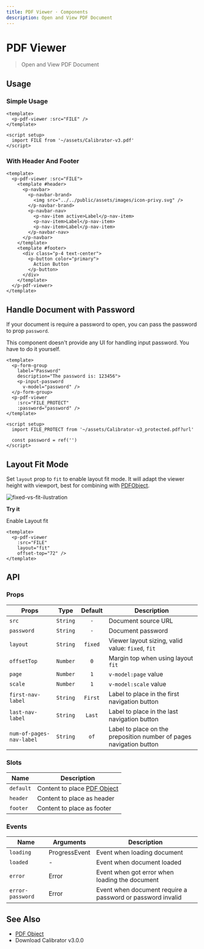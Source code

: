 ```yaml
---
title: PDF Viewer · Components
description: Open and View PDF Document
---
```

<script setup>
  import pPdfViewer from './PdfViewer.vue'
  import pNavbar from '../navbar/Navbar.vue'
  import pNavbarBrand from '../navbar/NavbarBrand.vue'
  import pNavbarNav from '../navbar/NavbarNav.vue'
  import pNavItem from '../nav/NavItem.vue'
  import pButton from '../button/Button.vue'
  import pFormGroup from '../form-group/FormGroup.vue'
  import pInputPassword from '../input-password/InputPassword.vue'
  import pBanner from '../banner/Banner.vue'
  import pToggle from '../toggle/Toggle.vue'
  import { ref } from 'vue-demi'
  import { withBase } from 'vitepress'

  const FILE          = withBase('/assets/pdf/Calibrator-v3.pdf')
  const FILE_PROTECT  = withBase('/assets/pdf/Calibrator-v3_protected.pdf')
  const IMG_FIXED_FIT = withBase('/assets/images/fixed-vs-fit.svg')

  const password = ref('')
  const layout   = ref('fixed')
</script>

<style lang="postcss">
  .preview > .pdf {
    @apply z-[2];
  }
</style>

# PDF Viewer
> Open and View PDF Document

## Usage

### Simple Usage

<preview>
  <p-pdf-viewer :src="FILE" />
</preview>

```vue
<template>
  <p-pdf-viewer :src="FILE" />
</template>

<script setup>
  import FILE from '~/assets/Calibrator-v3.pdf'
</script>
```

### With Header And Footer

<preview>
  <p-pdf-viewer :src="FILE">
    <template #header>
      <p-navbar>
        <p-navbar-brand>
          <img :src="withBase('/assets/images/icon-privy.svg')" />
        </p-navbar-brand>
        <p-navbar-nav>
          <p-nav-item active>Label</p-nav-item>
          <p-nav-item>Label</p-nav-item>
          <p-nav-item>Label</p-nav-item>
        </p-navbar-nav>
      </p-navbar>
    </template>
    <template #footer>
      <div class="p-4 text-center">
        <p-button color="primary">
          Action Button
        </p-button>
      </div>
    </template>
  </p-pdf-viewer>
</preview>

```vue
<template>
  <p-pdf-viewer :src="FILE">
    <template #header>
      <p-navbar>
        <p-navbar-brand>
          <img src="../../public/assets/images/icon-privy.svg" />
        </p-navbar-brand>
        <p-navbar-nav>
          <p-nav-item active>Label</p-nav-item>
          <p-nav-item>Label</p-nav-item>
          <p-nav-item>Label</p-nav-item>
        </p-navbar-nav>
      </p-navbar>
    </template>
    <template #footer>
      <div class="p-4 text-center">
        <p-button color="primary">
          Action Button
        </p-button>
      </div>
    </template>
  </p-pdf-viewer>
</template>
```

## Handle Document with Password

If your document is require a password to open, you can pass the password to prop `password`.

<p-banner :dismissable="false">
  This component doesn't provide any UI for handling input password. You have to do it yourself.
</p-banner>

<preview class="flex-col">
  <p-form-group
    label="Password"
    description="The password is: 123456">
    <p-input-password
      v-model="password" />
  </p-form-group>
  <p-pdf-viewer
    :src="FILE_PROTECT"
    :password="password" />
</preview>

```vue
<template>
  <p-form-group
    label="Password"
    description="The password is: 123456">
    <p-input-password
      v-model="password" />
  </p-form-group>
  <p-pdf-viewer
    :src="FILE_PROTECT"
    :password="password" />
</template>

<script setup>
  import FILE_PROTECT from '~/assets/Calibrator-v3_protected.pdf?url'

  const password = ref('')
</script>
```

## Layout Fit Mode

Set `layout` prop to `fit` to enable layout fit mode. It will adapt the viewer height with viewport, best for combining with [PDFObject](/components/pdf-object/).

<a :href="IMG_FIXED_FIT" target="_blank">
  <img class="w-full" :src="IMG_FIXED_FIT" alt="fixed-vs-fit-ilustration" />
</a>

**Try it**

<div class="mb-4">
  <p-toggle value="fit" unchecked-value="fixed" v-model="layout">
    Enable Layout fit
  </p-toggle>
</div>

<preview>
  <p-pdf-viewer
    :src="FILE"
    :layout="layout"
    offset-top="72" />
</preview>

```vue
<template>
  <p-pdf-viewer
    :src="FILE"
    layout="fit"
    offset-top="72" />
</template>
```

## API

### Props

| Props                    |   Type   | Default | Description                                                                |
|--------------------------|:--------:|:-------:|----------------------------------------------------------------------------|
| `src`                    | `String` |   `-`   | Document source URL                                                        |
| `password`               | `String` |   `-`   | Document password                                                          |
| `layout`                 | `String` | `fixed` | Viewer layout sizing, valid value: `fixed`, `fit`                          |
| `offsetTop`              | `Number` |   `0`   | Margin top when using layout `fit`                                         |
| `page`                   | `Number` |   `1`   | `v-model:page` value                                                       |
| `scale`                  | `Number` |   `1`   | `v-model:scale` value                                                      |
| `first-nav-label`        | `String` | `First` | Label to place in the first navigation button                              |
| `last-nav-label`         | `String` | `Last`  | Label to place in the last navigation button                               |  
| `num-of-pages-nav-label` | `String` | `of`    | Label to place on the preposition number of pages navigation button        |

### Slots

| Name      | Description                                            |
|-----------|--------------------------------------------------------|
| `default` | Content to place [PDF Object](/components/pdf-object/) |
| `header`  | Content to place as header                             |
| `footer`  | Content to place as footer                             |

### Events

| Name             | Arguments     | Description                                                |
|------------------|---------------|------------------------------------------------------------|
| `loading`        | ProgressEvent | Event when loading document                                |
| `loaded`         | -             | Event when document loaded                                 |
| `error`          | Error         | Event when got error when loading the document             |
| `error-password` | Error         | Event when document require a password or password invalid |

## See Also

- [PDF Object](/components/pdf-object/)
- <a :href="FILE" target="_blank" download>Download Calibrator v3.0.0</a>
